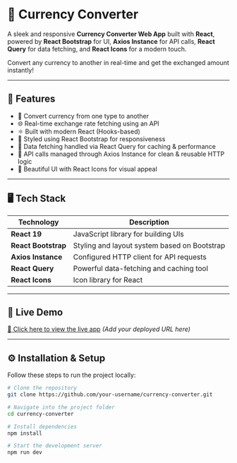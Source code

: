 # 💱 Currency Converter

A sleek and responsive **Currency Converter Web App** built with **React**, powered by **React Bootstrap** for UI, **Axios Instance** for API calls, **React Query** for data fetching, and **React Icons** for a modern touch.

Convert any currency to another in real-time and get the exchanged amount instantly!

---

## 🚀 Features

- 🔄 Convert currency from one type to another
- 🌐 Real-time exchange rate fetching using an API
- ⚛️ Built with modern React (Hooks-based)
- 💅 Styled using React Bootstrap for responsiveness
- 🚀 Data fetching handled via React Query for caching & performance
- 🔐 API calls managed through Axios Instance for clean & reusable HTTP logic
- 🎨 Beautiful UI with React Icons for visual appeal

---

## 🖥️ Tech Stack

| Technology       | Description                                |
|------------------|--------------------------------------------|
| **React 19**     | JavaScript library for building UIs        |
| **React Bootstrap** | Styling and layout system based on Bootstrap |
| **Axios Instance**  | Configured HTTP client for API requests  |
| **React Query**     | Powerful data-fetching and caching tool  |
| **React Icons**     | Icon library for React                   |

---

## 🚀 Live Demo

[🔗 Click here to view the live app](#) *(Add your deployed URL here)*

---

## ⚙️ Installation & Setup

Follow these steps to run the project locally:

```bash
# Clone the repository
git clone https://github.com/your-username/currency-converter.git

# Navigate into the project folder
cd currency-converter

# Install dependencies
npm install

# Start the development server
npm run dev
